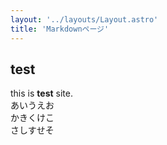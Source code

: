 ```yaml
---
layout: '../layouts/Layout.astro'
title: 'Markdownページ'
---
```


## test

this is **test** site.  
あいうえお  
かきくけこ  
さしすせそ
